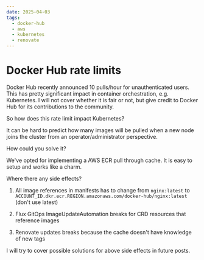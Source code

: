 ```yaml
---
date: 2025-04-03
tags:
  - docker-hub
  - aws
  - kubernetes
  - renovate
---
```


# Docker Hub rate limits

Docker Hub recently announced 10 pulls/hour for unauthenticated users. This has pretty significant impact in container orchestration, e.g. Kubernetes. I will not cover whether it is fair or not, but give credit to Docker Hub for its contributions to the community.

So how does this rate limit impact Kubernetes?

It can be hard to predict how many images will be pulled when a new node joins the cluster from an operator/administrator perspective.

How could you solve it?

We've opted for implementing a AWS ECR pull through cache. It is easy to setup and works like a charm.

Where there any side effects?

1. All image references in manifests has to change from `nginx:latest` to `ACCOUNT_ID.dkr.ecr.REGION.amazonaws.com/docker-hub/nginx:latest` (don't use latest)

2. Flux GitOps ImageUpdateAutomation breaks for CRD resources that reference images

3. Renovate updates breaks because the cache doesn't have knowledge of new tags

I will try to cover possible solutions for above side effects in future posts.
